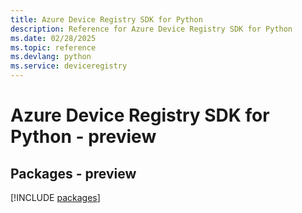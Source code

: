 ```yaml
---
title: Azure Device Registry SDK for Python
description: Reference for Azure Device Registry SDK for Python
ms.date: 02/28/2025
ms.topic: reference
ms.devlang: python
ms.service: deviceregistry
---
```

# Azure Device Registry SDK for Python - preview
## Packages - preview
[!INCLUDE [packages](device-registry-index.md)]